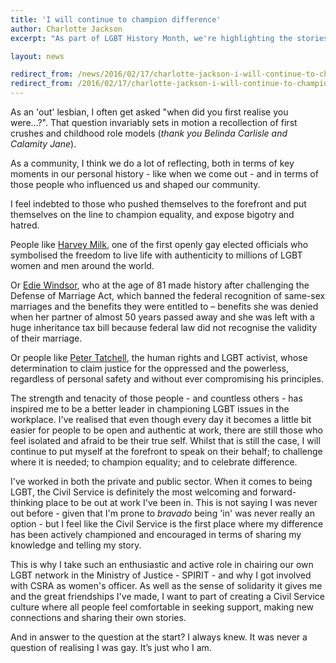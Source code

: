 ```yaml
---
title: 'I will continue to champion difference'
author: Charlotte Jackson
excerpt: "As part of LGBT History Month, we're highlighting the stories of LGB* civil servants. Charlotte works at the Ministry of Justice. She writes about why it's important to her to champion difference in the workplace."

layout: news

redirect_from: /news/2016/02/17/charlotte-jackson-i-will-continue-to-champion-difference/
redirect_from: /2016/02/17/charlotte-jackson-i-will-continue-to-champion-difference/
---
```

As an 'out' lesbian, I often get asked "when did you first realise you were…?". That question invariably sets in motion a recollection of first crushes and childhood role models (<em>thank you Belinda Carlisle and Calamity Jane</em>).

As a community, I think we do a lot of reflecting, both in terms of key moments in our personal history - like when we come out - and in terms of those people who influenced us and shaped our community.

I feel indebted to those who pushed themselves to the forefront and put themselves on the line to champion equality, and expose bigotry and hatred.

People like <a href="https://en.wikipedia.org/wiki/Harvey_Milk">Harvey Milk</a>, one of the first openly gay elected officials who symbolised the freedom to live life with authenticity to millions of LGBT women and men around the world.

Or <a href="https://en.wikipedia.org/wiki/Edith_Windsor">Edie Windsor</a>, who at the age of 81 made history after challenging the Defense of Marriage Act, which banned the federal recognition of same-sex marriages and the benefits they were entitled to – benefits she was denied when her partner of almost 50 years passed away and she was left with a huge inheritance tax bill because federal law did not recognise the validity of their marriage.

Or people like <a href="https://en.wikipedia.org/wiki/Peter_Tatchell">Peter Tatchell</a>, the human rights and LGBT activist, whose determination to claim justice for the oppressed and the powerless, regardless of personal safety and without ever compromising his principles.

The strength and tenacity of those people - and countless others - has inspired me to be a better leader in championing LGBT issues in the workplace. I've realised that even though every day it becomes a little bit easier for people to be open and authentic at work, there are still those who feel isolated and afraid to be their true self. Whilst that is still the case, I will continue to put myself at the forefront to speak on their behalf; to challenge where it is needed; to champion equality; and to celebrate difference.

I've worked in both the private and public sector. When it comes to being LGBT, the Civil Service is definitely the most welcoming and forward-thinking place to be out at work I've been in. This is not saying I was never out before - given that I'm prone to <em>bravado</em> being 'in' was never really an option - but I feel like the Civil Service is the first place where my difference has been actively championed and encouraged in terms of sharing my knowledge and telling my story.

This is why I take such an enthusiastic and active role in chairing our own LGBT network in the Ministry of Justice - SPIRIT - and why I got involved with CSRA as women's officer. As well as the sense of solidarity it gives me and the great friendships I've made, I want to part of creating a  Civil Service culture where all people feel comfortable in seeking support, making new connections and sharing their own stories.

And in answer to the question at the start? I always knew. It was never a question of realising I was gay. It’s just who I am.